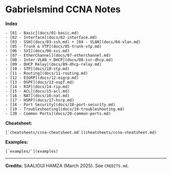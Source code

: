 # Gabrielsmind CCNA Notes

**Index**
```text
- [01 - Basic](docs/01-basic.md)
- [02 - Interface](docs/02-interface.md)
- [03 - SSH](docs/03-ssh.md) • [04 - VLAN](docs/04-vlan.md)
- [05 - Trunk & VTP](docs/05-trunk-vtp.md)
- [06 - SVI](docs/06-svi.md)
- [07 - EtherChannel](docs/07-etherchannel.md)
- [08 - Inter-VLAN + DHCP](docs/08-ivr-dhcp.md)
- [09 - DHCP Relay](docs/09-dhcp-relay.md)
- [10 - STP](docs/10-stp.md)
- [11 - Routing](docs/11-routing.md)
- [12 - EIGRP](docs/12-eigrp.md)
- [13 - OSPF](docs/13-ospf.md)
- [14 - RIP](docs/14-rip.md)
- [15 - ACL](docs/15-acl.md)
- [16 - NAT](docs/16-nat.md)
- [17 - HSRP](docs/17-hsrp.md)
- [18 - Port Security](docs/18-port-security.md)
- [19 - Troubleshooting](docs/19-troubleshooting.md)
- [20 - Common Ports](docs/20-common-ports.md)
```
**Cheatsheet:**
```text
[`cheatsheets/ccna-cheatsheet.md`](cheatsheets/ccna-cheatsheet.md)
```
**Examples:** 
```text
[`examples/`](examples)
```

---
**Credits:** SAALIOUI HAMZA (March 2025). See `CREDITS.md`.
